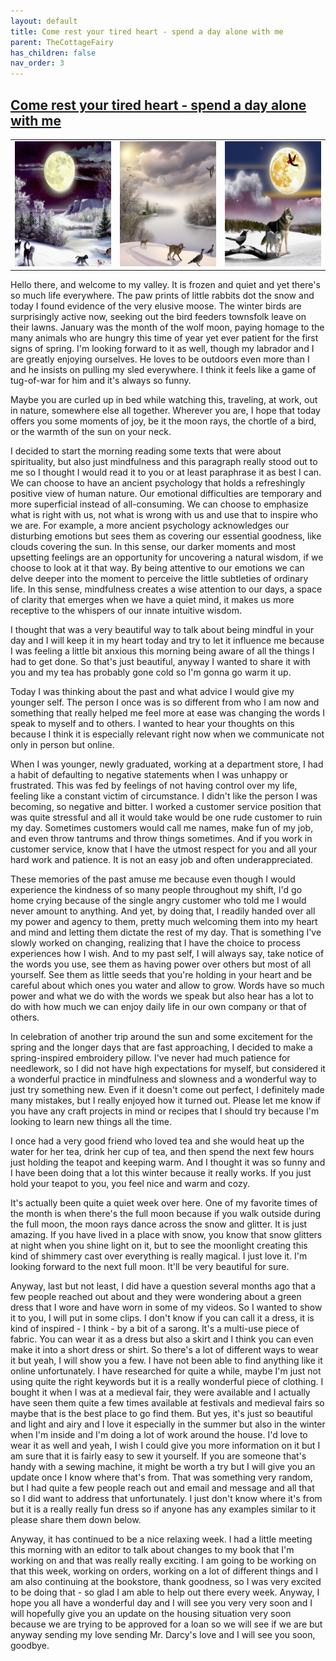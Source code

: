 ```yaml
---
layout: default
title: Come rest your tired heart - spend a day alone with me
parent: TheCottageFairy
has_children: false
nav_order: 3
---
```


## [Come rest your tired heart - spend a day alone with me](https://www.youtube.com/watch?v=mTn_C-SyW84)

<div>
<table align="center">
	<tr>
		<td align="center">
			<img src="../../posters/Come_rest_your_tired_heart_-_spend_a_day_alone_with_me-[mTn_C-SyW84]/generated_00.png" height="200" width="200"/>
		</td>
		<td align="center">
			<img src="../../posters/Come_rest_your_tired_heart_-_spend_a_day_alone_with_me-[mTn_C-SyW84]/generated_01.png" height="200" width="200"/>
		</td>
		<td align="center">
			<img src="../../posters/Come_rest_your_tired_heart_-_spend_a_day_alone_with_me-[mTn_C-SyW84]/generated_02.png" height="200" width="200"/>
		</td>
	</tr>
</table>
</div>

Hello there, and welcome to my valley. It is frozen and quiet and yet there's so much life everywhere. The paw prints of little rabbits dot the snow and today I found evidence of the very elusive moose. The winter birds are surprisingly active now, seeking out the bird feeders townsfolk leave on their lawns. January was the month of the wolf moon, paying homage to the many animals who are hungry this time of year yet ever patient for the first signs of spring. I'm looking forward to it as well, though my labrador and I are greatly enjoying ourselves. He loves to be outdoors even more than I and he insists on pulling my sled everywhere. I think it feels like a game of tug-of-war for him and it's always so funny.

Maybe you are curled up in bed while watching this, traveling, at work, out in nature, somewhere else all together. Wherever you are, I hope that today offers you some moments of joy, be it the moon rays, the chortle of a bird, or the warmth of the sun on your neck.

I decided to start the morning reading some texts that were about spirituality, but also just mindfulness and this paragraph really stood out to me so I thought I would read it to you or at least paraphrase it as best I can. We can choose to have an ancient psychology that holds a refreshingly positive view of human nature. Our emotional difficulties are temporary and more superficial instead of all-consuming. We can choose to emphasize what is right with us, not what is wrong with us and use that to inspire who we are. For example, a more ancient psychology acknowledges our disturbing emotions but sees them as covering our essential goodness, like clouds covering the sun. In this sense, our darker moments and most upsetting feelings are an opportunity for uncovering a natural wisdom, if we choose to look at it that way. By being attentive to our emotions we can delve deeper into the moment to perceive the little subtleties of ordinary life. In this sense, mindfulness creates a wise attention to our days, a space of clarity that emerges when we have a quiet mind, it makes us more receptive to the whispers of our innate intuitive wisdom.

I thought that was a very beautiful way to talk about being mindful in your day and I will keep it in my heart today and try to let it influence me because I was feeling a little bit anxious this morning being aware of all the things I had to get done. So that's just beautiful, anyway I wanted to share it with you and my tea has probably gone cold so I'm gonna go warm it up.

Today I was thinking about the past and what advice I would give my younger self. The person I once was is so different from who I am now and something that really helped me feel more at ease was changing the words I speak to myself and to others. I wanted to hear your thoughts on this because I think it is especially relevant right now when we communicate not only in person but online.

When I was younger, newly graduated, working at a department store, I had a habit of defaulting to negative statements when I was unhappy or frustrated. This was fed by feelings of not having control over my life, feeling like a constant victim of circumstance. I didn't like the person I was becoming, so negative and bitter. I worked a customer service position that was quite stressful and all it would take would be one rude customer to ruin my day. Sometimes customers would call me names, make fun of my job, and even throw tantrums and throw things sometimes. And if you work in customer service, know that I have the utmost respect for you and all your hard work and patience. It is not an easy job and often underappreciated.

These memories of the past amuse me because even though I would experience the kindness of so many people throughout my shift, I'd go home crying because of the single angry customer who told me I would never amount to anything. And yet, by doing that, I readily handed over all my power and agency to them, pretty much welcoming them into my heart and mind and letting them dictate the rest of my day. That is something I've slowly worked on changing, realizing that I have the choice to process experiences how I wish. And to my past self, I will always say, take notice of the words you use, see them as having power over others but most of all yourself. See them as little seeds that you're holding in your heart and be careful about which ones you water and allow to grow. Words have so much power and what we do with the words we speak but also hear has a lot to do with how much we can enjoy daily life in our own company or that of others.

In celebration of another trip around the sun and some excitement for the spring and the longer days that are fast approaching, I decided to make a spring-inspired embroidery pillow. I've never had much patience for needlework, so I did not have high expectations for myself, but considered it a wonderful practice in mindfulness and slowness and a wonderful way to just try something new. Even if it doesn't come out perfect, I definitely made many mistakes, but I really enjoyed how it turned out. Please let me know if you have any craft projects in mind or recipes that I should try because I'm looking to learn new things all the time.

I once had a very good friend who loved tea and she would heat up the water for her tea, drink her cup of tea, and then spend the next few hours just holding the teapot and keeping warm. And I thought it was so funny and I have been doing that a lot this winter because it really works. If you just hold your teapot to you, you feel nice and warm and cozy.

It's actually been quite a quiet week over here. One of my favorite times of the month is when there's the full moon because if you walk outside during the full moon, the moon rays dance across the snow and glitter. It is just amazing. If you have lived in a place with snow, you know that snow glitters at night when you shine light on it, but to see the moonlight creating this kind of shimmery cast over everything is really magical. I just love it. I'm looking forward to the next full moon. It'll be very beautiful for sure.

Anyway, last but not least, I did have a question several months ago that a few people reached out about and they were wondering about a green dress that I wore and have worn in some of my videos. So I wanted to show it to you, I will put in some clips. I don't know if you can call it a dress, it is kind of inspired - I think - by a bit of a sarong. It's a multi-use piece of fabric. You can wear it as a dress but also a skirt and I think you can even make it into a short dress or shirt. So there's a lot of different ways to wear it but yeah, I will show you a few. I have not been able to find anything like it online unfortunately. I have researched for quite a while, maybe I'm just not using quite the right keywords but it is a really wonderful piece of clothing. I bought it when I was at a medieval fair, they were available and I actually have seen them quite a few times available at festivals and medieval fairs so maybe that is the best place to go find them. But yes, it's just so beautiful and light and airy and I love it especially in the summer but also in the winter when I'm inside and I'm doing a lot of work around the house. I'd love to wear it as well and yeah, I wish I could give you more information on it but I am sure that it is fairly easy to sew it yourself. If you are someone that's handy with a sewing machine, it might be worth a try but I will give you an update once I know where that's from. That was something very random, but I had quite a few people reach out and email and message and all that so I did want to address that unfortunately. I just don't know where it's from but it is a really really fun dress so if anyone has any examples similar to it please share them down below.

Anyway, it has continued to be a nice relaxing week. I had a little meeting this morning with an editor to talk about changes to my book that I'm working on and that was really really exciting. I am going to be working on that this week, working on orders, working on a lot of different things and I am also continuing at the bookstore, thank goodness, so I was very excited to be doing that - so glad I am able to help out there every week. Anyway, I hope you all have a wonderful day and I will see you very very soon and I will hopefully give you an update on the housing situation very soon because we are trying to be approved for a loan so we will see if we are but anyway sending my love sending Mr. Darcy's love and I will see you soon, goodbye.
